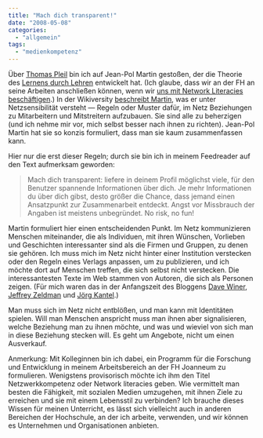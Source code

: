 ```yaml
---
title: "Mach dich transparent!"
date: "2008-05-08"
categories: 
  - "allgemein"
tags: 
  - "medienkompetenz"
---
```


Über [Thomas Pleil](http://thomaspleil.wordpress.com/) bin ich auf Jean-Pol Martin gestoßen, der die Theorie des [Lernens durch Lehren](http://www.ldl.de/) entwickelt hat. (Ich glaube, dass wir an der FH an seine Arbeiten anschließen können, wenn wir [uns mit Network Literacies beschäftigen](http://heinz.typepad.com/lostandfound/2008/05/mach-dich-trans.html#nlfh).) In der Wikiversity [beschreibt Martin](http://de.wikiversity.org/wiki/Benutzer:Jeanpol/educamp/projekte_%283._Phase%29#.22Netzsensibilit.C3.A4t:_wie_man_Mitstreiter_findet_und_bindet.22_-_von_Jean-Pol_Martin), was er unter Netzsensibilität versteht — Regeln oder Muster dafür, im Netz Beziehungen zu Mitarbeitern und Mitstreitern aufzubauen. Sie sind alle zu beherzigen (und ich nehme mir vor, mich selbst besser nach ihnen zu richten). Jean-Pol Martin hat sie so konzis formuliert, dass man sie kaum zusammenfassen kann.

Hier nur die erst dieser Regeln; durch sie bin ich in meinem Feedreader auf den Text aufmerksam geworden:

> Mach dich transparent: liefere in deinem Profil möglichst viele, für den Benutzer spannende Informationen über dich. Je mehr Informationen du über dich gibst, desto größer die Chance, dass jemand einen Ansatzpunkt zur Zusammenarbeit entdeckt. Angst vor Missbrauch der Angaben ist meistens unbegründet. No risk, no fun!

Martin formuliert hier einen entscheidenden Punkt. Im Netz kommunizieren Menschen miteinander, die als Individuen, mit ihren Wünschen, Vorlieben und Geschichten interessanter sind als die Firmen und Gruppen, zu denen sie gehören. Ich muss mich im Netz nicht hinter einer Institution verstecken oder den Regeln eines Verlags anpassen, um zu publizieren, und ich möchte dort auf Menschen treffen, die sich selbst nicht verstecken. Die interessantesten Texte im Web stammen von Autoren, die sich als Personen zeigen. (Für mich waren das in der Anfangszeit des Bloggens [Dave Winer](http://www.scripting.com/), [Jeffrey Zeldman](http://www.zeldman.com/) und [Jörg Kantel](http://www.schockwellenreiter.de/).)

Man muss sich im Netz nicht entblößen, und man kann mit Identitäten spielen. Will man Menschen anspricht muss man ihnen aber signalisieren, welche Beziehung man zu ihnen möchte, und was und wieviel von sich man in diese Beziehung stecken will. Es geht um Angebote, nicht um einen Ausverkauf.

Anmerkung: Mit Kolleginnen bin ich dabei, ein Programm für die Forschung und Entwicklung in meinem Arbeitsbereich an der FH Joanneum zu formulieren. Wenigstens provisorisch möchte ich ihm den Titel Netzwerkkompetenz oder Network literacies geben. Wie vermittelt man besten die Fähigkeit, mit sozialen Medien umzugehen, mit ihnen Ziele zu erreichen und sie mit einem Lebensstil zu verbinden? Ich brauche dieses Wissen für meinen Unterricht, es lässt sich vielleicht auch in anderen Bereichen der Hochschule, an der ich arbeite, verwenden, und wir können es Unternehmen und Organisationen anbieten.
